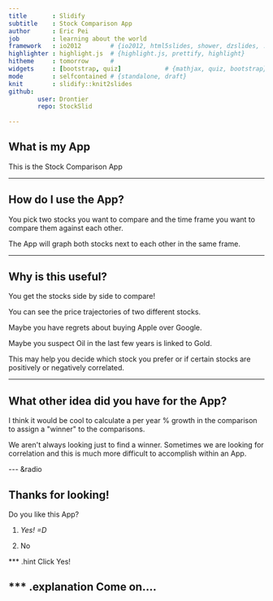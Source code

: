 ```yaml
---
title       : Slidify
subtitle    : Stock Comparison App
author      : Eric Pei
job         : learning about the world
framework   : io2012        # {io2012, html5slides, shower, dzslides, ...}
highlighter : highlight.js  # {highlight.js, prettify, highlight}
hitheme     : tomorrow      # 
widgets     : [bootstrap, quiz]            # {mathjax, quiz, bootstrap}
mode        : selfcontained # {standalone, draft}
knit        : slidify::knit2slides
github:
        user: Drontier
        repo: StockSlid
        
---
```


## What is my App

This is the Stock Comparison App

---
## How do I use the App?

You pick two stocks you want to compare and the time frame you want to compare them against each other. 

The App will graph both stocks next to each other in the same frame.

---
## Why is this useful?

You get the stocks side by side to compare!

You can see the price trajectories of two different stocks. 

Maybe you have regrets about buying Apple over Google.

Maybe you suspect Oil in the last few years is linked to Gold.

This may help you decide which stock you prefer or if certain stocks are positively or negatively correlated.

---

## What other idea did you have for the App?

I think it would be cool to calculate a per year % growth in the comparison to assign a "winner" to the comparisons. 

We aren't always looking just to find a winner. Sometimes we are looking for correlation and this is much more difficult to accomplish within an App.

--- &radio

## Thanks for looking!

Do you like this App?

1. _Yes! =D_

2. No

*** .hint
Click Yes!

*** .explanation
Come on....
---






